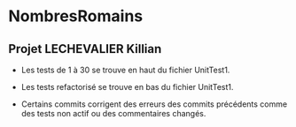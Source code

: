 # NombresRomains
## Projet __LECHEVALIER Killian__

* Les tests de 1 à 30 se trouve en haut du fichier UnitTest1.

* Les tests refactorisé se trouve en bas du fichier UnitTest1.

* Certains commits corrigent des erreurs des commits précédents comme des tests non actif ou des commentaires changés.
